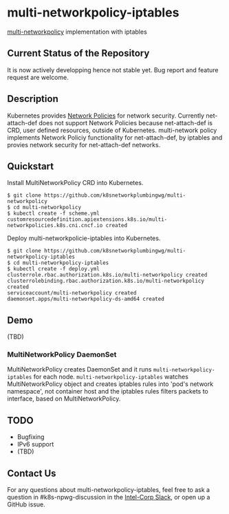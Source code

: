 # multi-networkpolicy-iptables

[multi-networkpolicy](https://github.com/k8snetworkplumbingwg/multi-networkpolicy) implementation with iptables

## Current Status of the Repository

It is now actively developping hence not stable yet. Bug report and feature request are welcome.

## Description

Kubernetes provides [Network Policies](https://kubernetes.io/docs/concepts/services-networking/network-policies/) for network security. Currently net-attach-def does not support Network Policies because net-attach-def is CRD, user defined resources, outside of Kubernetes.
multi-network policy implements Network Policiy functionality for net-attach-def, by iptables and provies network security for net-attach-def networks.

## Quickstart

Install MultiNetworkPolicy CRD into Kubernetes.

```
$ git clone https://github.com/k8snetworkplumbingwg/multi-networkpolicy
$ cd multi-networkpolicy
$ kubectl create -f scheme.yml
customresourcedefinition.apiextensions.k8s.io/multi-networkpolicies.k8s.cni.cncf.io created
```

Deploy multi-networkpolicie-iptables into Kubernetes.

```
$ git clone https://github.com/k8snetworkplumbingwg/multi-networkpolicy-iptables
$ cd multi-networkpolicy-iptables
$ kubectl create -f deploy.yml
clusterrole.rbac.authorization.k8s.io/multi-networkpolicy created
clusterrolebinding.rbac.authorization.k8s.io/multi-networkpolicy created
serviceaccount/multi-networkpolicy created
daemonset.apps/multi-networkpolicy-ds-amd64 created
```

## Demo

(TBD)

### MultiNetworkPolicy DaemonSet

MultiNetworkPolicy creates DaemonSet and it runs `multi-networkpolicy-iptables` for each node. `multi-networkpolicy-iptables` watches MultiNetworkPolicy object and creates iptables rules into 'pod's network namespace', not container host and the iptables rules filters packets to interface, based on MultiNetworkPolicy.

## TODO

* Bugfixing
* IPv6 support
* (TBD)

## Contact Us

For any questions about multi-networkpolicy-iptables, feel free to ask a question in #k8s-npwg-discussion in the [Intel-Corp Slack](https://intel-corp.herokuapp.com/), or open up a GitHub issue.
